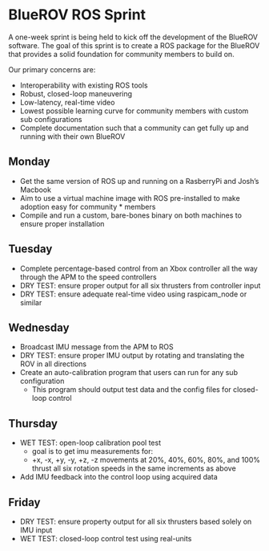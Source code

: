 # BlueROV ROS Sprint

A one-week sprint is being held to kick off the development of the BlueROV software. The goal of this sprint is to create a ROS package for the BlueROV that provides a solid foundation for community members to build on.

Our primary concerns are:

* Interoperability with existing ROS tools
* Robust, closed-loop maneuvering
* Low-latency, real-time video
* Lowest possible learning curve for community members with custom sub configurations
* Complete documentation such that a community can get fully up and running with their own BlueROV

## Monday

* Get the same version of ROS up and running on a RasberryPi and Josh’s Macbook
* Aim to use a virtual machine image with ROS pre-installed to make adoption easy for community * members
* Compile and run a custom, bare-bones binary on both machines to ensure proper installation

## Tuesday

* Complete percentage-based control from an Xbox controller all the way through the APM to the speed controllers
* DRY TEST: ensure proper output for all six thrusters from controller input
* DRY TEST: ensure adequate real-time video using raspicam_node or similar

## Wednesday

* Broadcast IMU message from the APM to ROS
* DRY TEST: ensure proper IMU output by rotating and translating the ROV in all directions
* Create an auto-calibration program that users can run for any sub configuration
    * This program should output test data and the config files for closed-loop control

## Thursday

* WET TEST: open-loop calibration pool test
    * goal is to get imu measurements for:
    * +x, -x, +y, -y, +z, -z movements at 20%, 40%, 60%, 80%, and 100% thrust
all six rotation speeds in the same increments as above
* Add IMU feedback into the control loop using acquired data

## Friday

* DRY TEST: ensure property output for all six thrusters based solely on IMU input
* WET TEST: closed-loop control test using real-units
